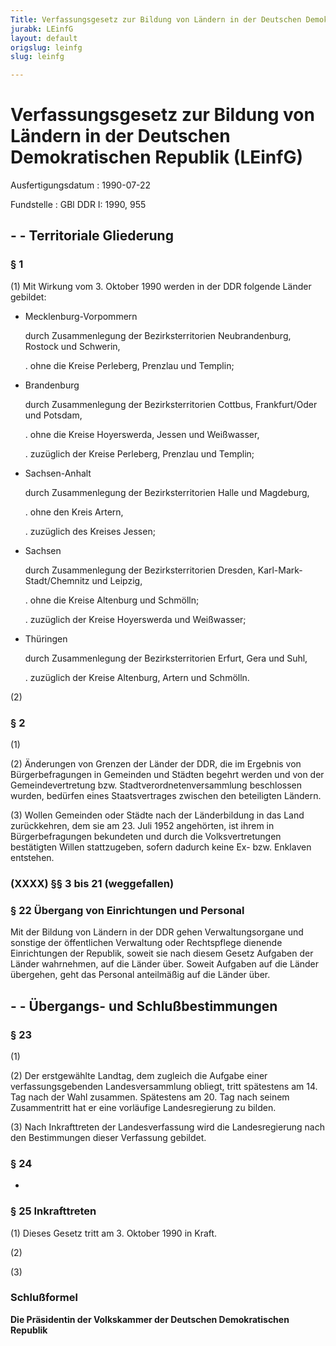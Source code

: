 ```yaml
---
Title: Verfassungsgesetz zur Bildung von Ländern in der Deutschen Demokratischen Republik
jurabk: LEinfG
layout: default
origslug: leinfg
slug: leinfg

---
```


# Verfassungsgesetz zur Bildung von Ländern in der Deutschen Demokratischen Republik (LEinfG)

Ausfertigungsdatum
:   1990-07-22

Fundstelle
:   GBl DDR I: 1990, 955



## - - Territoriale Gliederung



### § 1

(1) Mit Wirkung vom 3. Oktober 1990 werden in der DDR folgende Länder gebildet:

-   Mecklenburg-Vorpommern

    durch Zusammenlegung der Bezirksterritorien Neubrandenburg, Rostock und Schwerin,

    .   ohne die Kreise Perleberg, Prenzlau und Templin;





-   Brandenburg

    durch Zusammenlegung der Bezirksterritorien Cottbus, Frankfurt/Oder und Potsdam,

    .   ohne die Kreise Hoyerswerda, Jessen und Weißwasser,


    .   zuzüglich der Kreise Perleberg, Prenzlau und Templin;





-   Sachsen-Anhalt

    durch Zusammenlegung der Bezirksterritorien Halle und Magdeburg,

    .   ohne den Kreis Artern,


    .   zuzüglich des Kreises Jessen;





-   Sachsen

    durch Zusammenlegung der Bezirksterritorien Dresden, Karl-Mark-Stadt/Chemnitz und Leipzig,

    .   ohne die Kreise Altenburg und Schmölln;


    .   zuzüglich der Kreise Hoyerswerda und Weißwasser;





-   Thüringen

    durch Zusammenlegung der Bezirksterritorien Erfurt, Gera und Suhl,

    .   zuzüglich der Kreise Altenburg, Artern und Schmölln.







(2)


### § 2

(1)

(2) Änderungen von Grenzen der Länder der DDR, die im Ergebnis von Bürgerbefragungen in Gemeinden und Städten begehrt werden und von der Gemeindevertretung bzw. Stadtverordnetenversammlung beschlossen wurden, bedürfen eines Staatsvertrages zwischen den beteiligten Ländern.

(3) Wollen Gemeinden oder Städte nach der Länderbildung in das Land zurückkehren, dem sie am 23. Juli 1952 angehörten, ist ihrem in Bürgerbefragungen bekundeten und durch die Volksvertretungen bestätigten Willen stattzugeben, sofern dadurch keine Ex- bzw. Enklaven entstehen.


### (XXXX) §§ 3 bis 21 (weggefallen)



### § 22 Übergang von Einrichtungen und Personal

Mit der Bildung von Ländern in der DDR gehen Verwaltungsorgane und sonstige der öffentlichen Verwaltung oder Rechtspflege dienende Einrichtungen der Republik, soweit sie nach diesem Gesetz Aufgaben der Länder wahrnehmen, auf die Länder über. Soweit Aufgaben auf die Länder übergehen, geht das Personal anteilmäßig auf die Länder über.


## - - Übergangs- und Schlußbestimmungen



### § 23

(1)

(2) Der erstgewählte Landtag, dem zugleich die Aufgabe einer verfassungsgebenden Landesversammlung obliegt, tritt spätestens am 14. Tag nach der Wahl zusammen. Spätestens am 20. Tag nach seinem Zusammentritt hat er eine vorläufige Landesregierung zu bilden.

(3) Nach Inkrafttreten der Landesverfassung wird die Landesregierung nach den Bestimmungen dieser Verfassung gebildet.


### § 24

-


### § 25 Inkrafttreten

(1) Dieses Gesetz tritt am 3. Oktober 1990 in Kraft.

(2)

(3)


### Schlußformel

**Die Präsidentin der Volkskammer der Deutschen Demokratischen Republik**

